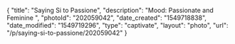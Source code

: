 {
    "title": "Saying Si to Passione",
    "description": "Mood: Passionate and Feminine ",
    "photoId": "202059042",
    "date_created": "1549718838",
    "date_modified": "1549719296",
    "type": "captivate",
    "layout": "photo",
    "url": "\/p\/saying-si-to-passione\/202059042"
}